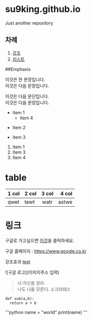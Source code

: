 # su9king.github.io
Just another repository

## 차례  

1. [강조](##Emphasis)
2. [리스트](##Lists)


##Emphasis

이것은 한 문장입니다.  
이것은 다음 문장입니다.  

이것은 다음 문단입니다.  
이것은 다음 문장입니다.  


* Item 1
  * Item 4
+ Item 2
- Item 3

1. Item 1
3. Item 3
4. Item 4

# table

| 1 col | 2 col | 3 col | 4 col |  
| ------|:------|:-----:|-------:|
| qwet  |  tewt |  watr | astwe |

# 링크

구글로 가고싶으면 [이것](https://www.google.co.kr)을 클릭하세요.  

구글 홈페이지 : https://www.google.co.kr  

강조효과  [test](#Emphasis-Is-Here)

![구글 로고](이미지주소 입력)


> 너 자신을 알라.   
> 나도 나를 모른다. 소크라테스 
> 


    def sum(a,b):
      return a + b
      
      
'''python
name = "world"
print(name)
'''
